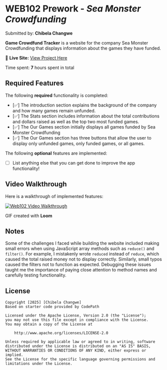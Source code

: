 # WEB102 Prework - _Sea Monster Crowdfunding_

Submitted by: **Chibela Changwe**

**Game Crowdfund Tracker** is a website for the company Sea Monster Crowdfunding that displays information about the games they have funded.

🔗 **Live Site:** [View Project Here](https://chibela.github.io/web102_prework/)

Time spent: **7** hours spent in total

## Required Features

The following **required** functionality is completed:

- [✅] The introduction section explains the background of the company and how many games remain unfunded.
- [✅] The Stats section includes information about the total contributions and dollars raised as well as the top two most funded games.
- [✅] The Our Games section initially displays all games funded by Sea Monster Crowdfunding
- [✅] The Our Games section has three buttons that allow the user to display only unfunded games, only funded games, or all games.

The following **optional** features are implemented:

- [ ] List anything else that you can get done to improve the app functionality!

## Video Walkthrough

Here is a walkthrough of implemented features:

[![Web102 Video Walkthrough](https://cdn.loom.com/sessions/thumbnails/e30c2119d8224c939274cc7d3535e211-6038acbfb76276a4-full-play.gif)](https://www.loom.com/share/e30c2119d8224c939274cc7d3535e211)

<!-- Replace this with whatever GIF tool you used! -->

GIF created with **Loom**

<!-- Recommended tools:
[Kap](https://getkap.co/) for macOS
[ScreenToGif](https://www.screentogif.com/) for Windows
[peek](https://github.com/phw/peek) for Linux. -->

## Notes

Some of the challenges I faced while building the website included making small errors when using JavaScript array methods such as `reduce()` and `filter()`. For example, I mistakenly wrote `reduced` instead of `reduce`, which caused the total raised money not to display correctly. Similarly, small typos caused the filters not to function as expected. Debugging these issues taught me the importance of paying close attention to method names and carefully testing functionality.

## License

    Copyright [2025] [Chibela Changwe]
    Based on starter code provided by CodePath

    Licensed under the Apache License, Version 2.0 (the "License");
    you may not use this file except in compliance with the License.
    You may obtain a copy of the License at

        http://www.apache.org/licenses/LICENSE-2.0

    Unless required by applicable law or agreed to in writing, software
    distributed under the License is distributed on an "AS IS" BASIS,
    WITHOUT WARRANTIES OR CONDITIONS OF ANY KIND, either express or implied.
    See the License for the specific language governing permissions and
    limitations under the License.
